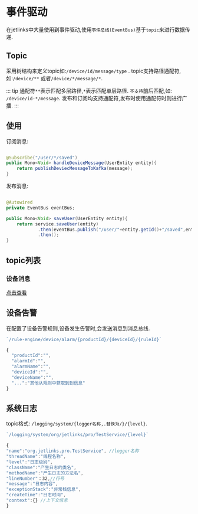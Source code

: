 # 事件驱动

在jetlinks中大量使用到事件驱动,使用`事件总线(EventBus)`基于`topic`来进行数据传递.

## Topic

采用树结构来定义topic如:`/device/id/message/type` .
topic支持路径通配符,如:`/device/**` 或者`/device/*/message/*`.

::: tip
通配符`**`表示匹配多层路径,`*`表示匹配单层路径. `不支持`前后匹配,如: `/device/id-*/message`.
发布和订阅均支持通配符,发布时使用通配符时则进行广播.
:::

## 使用

订阅消息:

```java

@Subscribe("/user/*/saved")
public Mono<Void> handleDeviceMessage(UserEntity entity){
    return publishDeviecMessageToKafka(message);
}

```

发布消息:

```java

@Autowired
private EventBus eventBus;

public Mono<Void> saveUser(UserEntity entity){
    return service.saveUser(entity)
            .then(eventBus.publish("/user/"+entity.getId()+"/saved",entity))
            .then();
}

```

## topic列表

### 设备消息
 
 [点击查看](../best-practices/start.md#设备消息对应事件总线topic)

## 设备告警

在配置了设备告警规则,设备发生告警时,会发送消息到消息总线.

```js
`/rule-engine/device/alarm/{productId}/{deviceId}/{ruleId}`

{
  "productId":"",
  "alarmId":"",
  "alarmName":"",
  "deviceId":"",
  "deviceName":"",
  "...":"其他从规则中获取到到信息"
}
```

## 系统日志

topic格式: `/logging/system/{logger名称,.替换为/}/{level}`.

```js
`/logging/system/org/jetlinks/pro/TestService/{level}`

{
"name":"org.jetlinks.pro.TestService", //logger名称
"threadName":"线程名称",
"level":"日志级别",
"className":"产生日志的类名",
"methodName":"产生日志的方法名",
"lineNumber"：32,//行号
"message":"日志内容",
"exceptionStack":"异常栈信息",
"createTime":"日志时间",
"context":{} //上下文信息
}

```